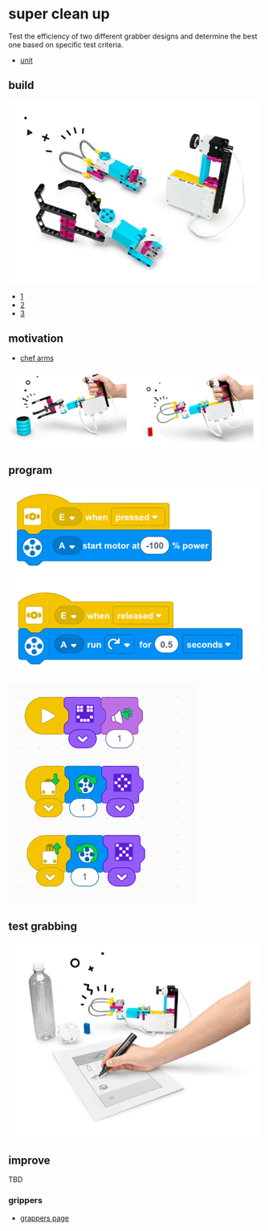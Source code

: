 
# super clean up

Test the efficiency of two different grabber designs and determine the best one based on specific test criteria.

* [unit](https://education.lego.com/en-gb/lessons/prime-invention-squad/super-cleanup/)

## build


![](./build1.png)
* [1](https://assets.education.lego.com/v3/assets/blt293eea581807678a/bltdb108d96005a741c/5ec96f33e014445192ea99e2/supercleaup-bi-pdf-book3of3.pdf?locale=en-gb)
* [2](https://assets.education.lego.com/v3/assets/blt293eea581807678a/blt7f0d32ef5ad51e71/5ec96f446676f37c355f9599/supercleaup-bi-pdf-book1of3.pdf?locale=en-gb)
* [3](https://assets.education.lego.com/v3/assets/blt293eea581807678a/blt109d7e1105803297/5ec96f592faa6a256062b52f/supercleaup-bi-pdf-book2of3.pdf?locale=en-gb)

## motivation
* [chef arms](https://www.youtube.com/watch?v=mKCVol2iWcc)

![](./build3.png)

## program

![](./code1.png)

![](./code2.png)

## test grabbing

![](./build2.png)



## improve 

TBD

### grippers
* [grappers page](../../201_build/grabbers/readme.md)